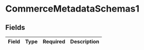 # CommerceMetadataSchemas1


## Fields

| Field       | Type        | Required    | Description |
| ----------- | ----------- | ----------- | ----------- |